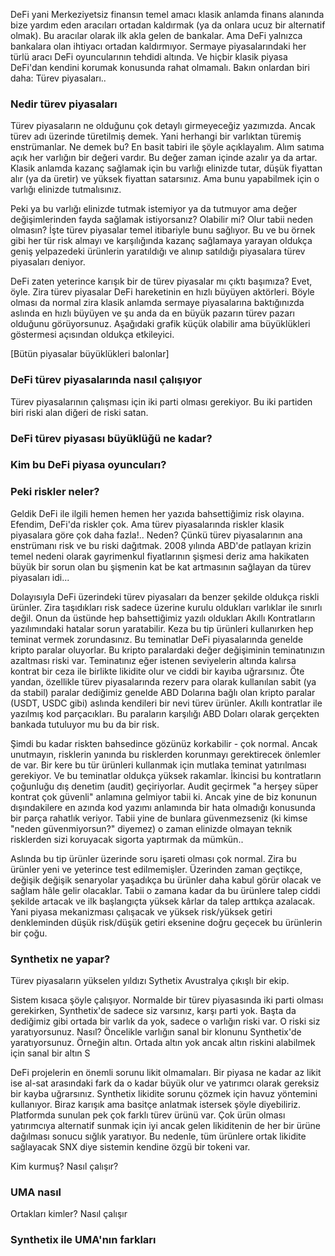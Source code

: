 DeFi yani Merkeziyetsiz finansın temel amacı klasik anlamda finans alanında bize yardım eden aracıları ortadan kaldırmak (ya da onlara ucuz bir alternatif olmak). Bu aracılar olarak ilk akla gelen de bankalar. Ama DeFi yalnızca bankalara olan ihtiyacı ortadan kaldırmıyor. Sermaye piyasalarındaki her türlü aracı DeFi oyuncularının tehdidi altında. Ve hiçbir klasik piyasa DeFi'dan kendini korumak konusunda rahat olmamalı. Bakın onlardan biri daha: Türev piyasaları.. 

### Nedir türev piyasaları

Türev piyasaların ne olduğunu çok detaylı girmeyeceğiz yazımızda. Ancak türev adı üzerinde türetilmiş demek. Yani herhangi bir varlıktan türemiş enstrümanlar. Ne demek bu? En basit tabiri ile şöyle açıklayalım. Alım satıma açık her varlığın bir değeri vardır. Bu değer zaman içinde azalır ya da artar. Klasik anlamda kazanç sağlamak için bu varlığı elinizde tutar, düşük fiyattan alır (ya da üretir) ve yüksek fiyattan satarsınız. Ama bunu yapabilmek için o varlığı elinizde tutmalısınız. 

Peki ya bu varlığı elinizde tutmak istemiyor ya da tutmuyor ama değer değişimlerinden fayda sağlamak istiyorsanız? Olabilir mi? Olur tabii neden olmasın? İşte türev piyasalar temel itibariyle bunu sağlıyor. Bu ve bu örnek gibi her tür risk almayı ve karşılığında kazanç sağlamaya yarayan oldukça geniş yelpazedeki ürünlerin yaratıldığı ve alınıp satıldığı piyasalara türev piyasaları deniyor. 

DeFi zaten yeterince karışık bir de türev piyasalar mı çıktı başımıza? Evet, öyle. Zira türev piyasalar DeFi hareketinin en hızlı büyüyen aktörleri. Böyle olması da normal zira klasik anlamda sermaye piyasalarına baktığınızda aslında en hızlı büyüyen ve şu anda da en büyük pazarın türev pazarı olduğunu görüyorsunuz. Aşağıdaki grafik küçük olabilir ama büyüklükleri göstermesi açısından oldukça etkileyici. 

[Bütün piyasalar büyüklükleri balonlar]


### DeFi türev piyasalarında nasıl çalışıyor

Türev piyasalarının çalışması için iki parti olması gerekiyor. Bu iki partiden biri riski alan diğeri de riski satan. 


### DeFi türev piyasası büyüklüğü ne kadar?

### Kim bu DeFi piyasa oyuncuları?

### Peki riskler neler?

Geldik DeFi ile ilgili hemen hemen her yazıda bahsettiğimiz risk olayına. Efendim, DeFi'da riskler çok. Ama türev piyasalarında riskler klasik piyasalara göre çok daha fazla!.. Neden? Çünkü türev piyasalarının ana enstrümanı risk ve bu riski dağıtmak. 2008 yılında ABD'de patlayan krizin temel nedeni olarak gayrimenkul fiyatlarının şişmesi deriz ama hakikaten büyük bir sorun olan bu şişmenin kat be kat artmasının sağlayan da türev piyasaları idi... 

Dolayısıyla DeFi üzerindeki türev piyasaları da benzer şekilde oldukça riskli ürünler. Zira taşıdıkları risk sadece üzerine kurulu oldukları varlıklar ile sınırlı değil. Onun da üstünde hep bahsettiğimiz yazılı oldukları Akıllı Kontratların yazılımındaki hatalar sorun yaratabilir. Keza bu tip ürünleri kullanırken hep teminat vermek zorundasınız. Bu teminatlar DeFi piyasalarında genelde kripto paralar oluyorlar. Bu kripto paralardaki değer değişiminin teminatınızın azaltması riski var. Teminatınız eğer istenen seviyelerin altında kalırsa kontrat bir ceza ile birlikte likidite olur ve ciddi bir kayıba uğrarsınız.  Öte yandan, özellikle türev piyasalarında rezerv para olarak kullanılan sabit (ya da stabil) paralar dediğimiz genelde ABD Dolarına bağlı olan kripto paralar (USDT, USDC gibi) aslında kendileri bir nevi türev ürünler. Akıllı kontratlar ile yazılmış kod parçacıkları. Bu paraların karşılığı ABD Doları olarak gerçekten bankada tutuluyor mu bu da bir risk. 

Şimdi bu kadar riskten bahsedince gözünüz korkabilir - çok normal. Ancak unutmayın, risklerin yanında bu risklerden korunmayı gerektirecek önlemler de var. Bir kere bu tür ürünleri kullanmak için mutlaka teminat yatırılması gerekiyor. Ve bu teminatlar oldukça yüksek rakamlar. İkincisi bu kontratların çoğunluğu dış denetim (audit) geçiriyorlar. Audit geçirmek "a herşey süper kontrat çok güvenli" anlamına gelmiyor tabii ki. Ancak yine de biz konunun dışındakilere en azında kod yazımı anlamında bir hata olmadığı konusunda bir parça rahatlık veriyor. Tabii yine de bunlara güvenmezseniz (ki kimse "neden güvenmiyorsun?" diyemez) o zaman elinizde olmayan teknik risklerden sizi koruyacak sigorta yaptırmak da mümkün.. 

Aslında bu tip ürünler üzerinde soru işareti olması çok normal. Zira bu ürünler yeni ve yeterince test edilmemişler. Üzerinden zaman geçtikçe, değişik değişik senaryolar yaşadıkça bu ürünler daha kabul görür olacak ve sağlam hâle gelir olacaklar. Tabii o zamana kadar da bu ürünlere talep ciddi şekilde artacak ve ilk başlangıçta yüksek kârlar da talep arttıkça azalacak. Yani piyasa mekanizması çalışacak ve yüksek risk/yüksek getiri denkleminden düşük risk/düşük getiri eksenine doğru geçecek bu ürünlerin bir çoğu. 


### Synthetix ne yapar?
Türev piyasaların yükselen yıldızı Sythetix Avustralya çıkışlı bir ekip. 

Sistem kısaca şöyle çalışıyor. Normalde bir türev piyasasında iki parti olması gerekirken, Synthetix'de sadece siz varsınız, karşı parti yok. Başta da dediğimiz gibi ortada bir varlık da yok, sadece o varlığın riski var. O riski siz yaratıyorsunuz. Nasıl? Öncelikle varlığın sanal bir klonunu Synthetix'de yaratıyorsunuz. Örneğin altın. Ortada altın yok ancak altın riskini alabilmek için sanal bir altın S

DeFi projelerin en önemli sorunu likit olmamaları. Bir piyasa ne kadar az likit ise al-sat arasındaki fark da o kadar büyük olur ve yatırımcı olarak gereksiz bir kayba uğrarsınız. Synthetix likidite sorunu çözmek için havuz yöntemini kullanıyor. Biraz karışık ama basitçe anlatmak istersek şöyle diyebiliriz. Platformda sunulan pek çok farklı türev ürünü var. Çok ürün olması yatırımcıya alternatif sunmak için iyi ancak gelen likiditenin de her bir ürüne dağılması sonucu sığlık yaratıyor. Bu nedenle, tüm ürünlere ortak likidite sağlayacak SNX diye sistemin kendine özgü bir tokeni var. 


Kim kurmuş?
Nasıl çalışır?

### UMA nasıl 

Ortakları kimler?
Nasıl çalışır

### Synthetix ile UMA'nın farkları
